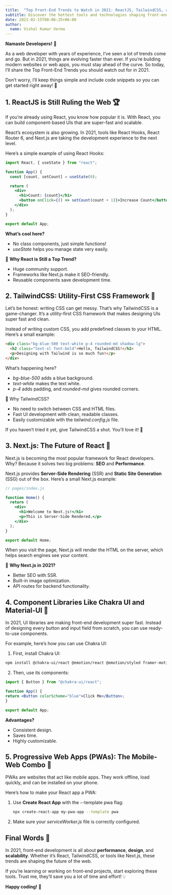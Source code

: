 ```yaml
---
title:  "Top Front-End Trends to Watch in 2021: ReactJS, TailwindCSS, and Beyond"
subtitle: Discover the hottest tools and technologies shaping front-end development in 2021 – from ReactJS and TailwindCSS to frameworks like Next.js. Build faster, better, and smarter!
date: 2021-02-15T08:06:25+06:00
author:
  name: Vishal Kumar Verma
---
```

**Namaste Developers!** 👋

As a web developer with years of experience, I’ve seen a lot of trends come and go. But in 2021, things are evolving faster than ever. If you’re building modern websites or web apps, you must stay ahead of the curve. So today, I’ll share the Top Front-End Trends you should watch out for in 2021.

Don’t worry, I’ll keep things simple and include code snippets so you can get started right away! 🚀

## 1. ReactJS is Still Ruling the Web 🏆

If you’re already using React, you know how popular it is. With React, you can build component-based UIs that are super-fast and scalable.

React’s ecosystem is also growing. In 2021, tools like React Hooks, React Router 6, and Next.js are taking the development experience to the next level.

Here’s a simple example of using React Hooks:

```jsx
import React, { useState } from "react";

function App() {
  const [count, setCount] = useState(0);

  return (
    <div>
      <h1>Count: {count}</h1>
      <button onClick={() => setCount(count + 1)}>Increase Count</button>
    </div>
  );
}

export default App;

```

**What’s cool here?**

- No class components, just simple functions!
- *useState* helps you manage state very easily.

📌 **Why React is Still a Top Trend?**

- Huge community support.
- Frameworks like Next.js make it SEO-friendly.
- Reusable components save development time.


## 2. TailwindCSS: Utility-First CSS Framework 🌟

Let’s be honest: writing CSS can get messy. That’s why TailwindCSS is a game-changer. It’s a utility-first CSS framework that makes designing UIs super fast and clean.

Instead of writing custom CSS, you add predefined classes to your HTML. Here’s a small example:

```html
<div class="bg-blue-500 text-white p-4 rounded-md shadow-lg">
  <h2 class="text-xl font-bold">Hello, TailwindCSS!</h2>
  <p>Designing with Tailwind is so much fun!</p>
</div>
```

What’s happening here?

- *bg-blue-500* adds a blue background.
- *text-white* makes the text white.
- *p-4* adds padding, and *rounded-md* gives rounded corners.

📌 Why TailwindCSS?

- No need to switch between CSS and HTML files.
- Fast UI development with clean, readable classes.
- Easily customizable with the *tailwind.config.js* file.

If you haven’t tried it yet, give TailwindCSS a shot. You’ll love it! 🎨


## 3. Next.js: The Future of React 🚀

Next.js is becoming the most popular framework for React developers. Why? Because it solves two big problems: **SEO** and **Performance**.

Next.js provides **Server-Side Rendering** (SSR) and **Static Site Generation** (SSG) out of the box. Here’s a small Next.js example:

```jsx
// pages/index.js

function Home() {
  return (
    <div>
      <h1>Welcome to Next.js!</h1>
      <p>This is Server-Side Rendered.</p>
    </div>
  );
}

export default Home;
```

When you visit the page, Next.js will render the HTML on the server, which helps search engines see your content.

📌 **Why Next.js in 2021?**

- Better SEO with SSR.
- Built-in image optimization.
- API routes for backend functionality.


## 4. Component Libraries Like Chakra UI and Material-UI 🎨

In 2021, UI libraries are making front-end development super fast. Instead of designing every button and input field from scratch, you can use ready-to-use components.

For example, here’s how you can use Chakra UI:

1. First, install Chakra UI:

```bash
npm install @chakra-ui/react @emotion/react @emotion/styled framer-motion
```

2. Then, use its components:

```jsx
import { Button } from "@chakra-ui/react";

function App() {
return <Button colorScheme="blue">Click Me</Button>;
}

export default App;
```

**Advantages?**
- Consistent design.
- Saves time.
- Highly customizable.


## 5. Progressive Web Apps (PWAs): The Mobile-Web Combo 📱

PWAs are websites that act like mobile apps. They work offline, load quickly, and can be installed on your phone.

Here’s how to make your React app a PWA:

1. Use **Create React App** with the --template pwa flag:

   ```bash
   npx create-react-app my-pwa-app --template pwa
   ```
2. Make sure your *serviceWorker.js* file is correctly configured.


## Final Words 🌟

In 2021, front-end development is all about **performance**, **design**, and **scalability**. Whether it’s React, TailwindCSS, or tools like Next.js, these trends are shaping the future of the web.

If you’re learning or working on front-end projects, start exploring these tools. Trust me, they’ll save you a lot of time and effort! 💡

**Happy coding!** 🚀
